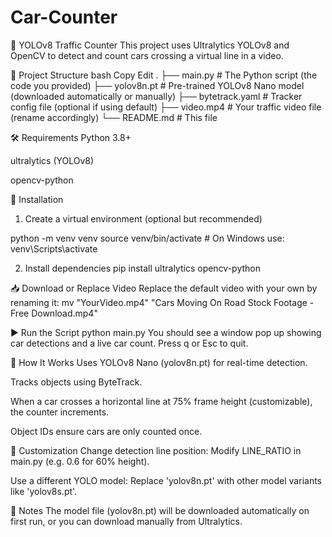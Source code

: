 # Car-Counter

🚗 YOLOv8 Traffic Counter
This project uses Ultralytics YOLOv8 and OpenCV to detect and count cars crossing a virtual line in a video.

📁 Project Structure
bash
Copy
Edit
.
├── main.py                  # The Python script (the code you provided)
├── yolov8n.pt               # Pre-trained YOLOv8 Nano model (downloaded automatically or manually)
├── bytetrack.yaml           # Tracker config file (optional if using default)
├── video.mp4                # Your traffic video file (rename accordingly)
└── README.md                # This file

🛠️ Requirements
Python 3.8+

ultralytics (YOLOv8)

opencv-python

🐍 Installation
1. Create a virtual environment (optional but recommended)

python -m venv venv
source venv/bin/activate      # On Windows use: venv\Scripts\activate

2. Install dependencies
pip install ultralytics opencv-python

📥 Download or Replace Video
Replace the default video with your own by renaming it:
mv "YourVideo.mp4" "Cars Moving On Road Stock Footage - Free Download.mp4"

▶️ Run the Script
python main.py
You should see a window pop up showing car detections and a live car count. Press q or Esc to quit.

🧠 How It Works
Uses YOLOv8 Nano (yolov8n.pt) for real-time detection.

Tracks objects using ByteTrack.

When a car crosses a horizontal line at 75% frame height (customizable), the counter increments.

Object IDs ensure cars are only counted once.

📝 Customization
Change detection line position: Modify LINE_RATIO in main.py (e.g. 0.6 for 60% height).

Use a different YOLO model: Replace 'yolov8n.pt' with other model variants like 'yolov8s.pt'.

📌 Notes
The model file (yolov8n.pt) will be downloaded automatically on first run, or you can download manually from Ultralytics.